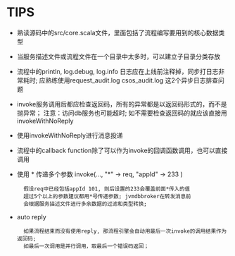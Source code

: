 
# TIPS

* 熟读源码中的src/core.scala文件，里面包括了流程编写要用到的核心数据类型

* 当服务描述文件或流程文件在一个目录中太多时，可以建立子目录分类存放

* 流程中的println, log.debug, log.info 日志应在上线前注释掉，同步打日志非常耗时; 
  应熟练使用request_audit.log csos_audit.log 这2个异步日志排查问题

* invoke服务调用后都应检查返回码，所有的异常都是以返回码形式的，而不是抛异常；
  注意：访问db服务也可能超时; 如不需要检查返回码的就应该直接用invokeWithNoReply

* 使用invokeWithNoReply进行消息投递

* 流程中的callback function除了可以作为invoke的回调函数调用，也可以直接调用

* 使用 * 传递多个参数 invoke(..., "*" -> req, "appId" -> 233 )  

        假设req中已经包括appId 101, 则后设置的233会覆盖前面*传入的值
        超过5个以上的参数建议都用*号传递参数; jvmdbbroker在转发消息前
        会根据服务描述文件进行多余数据的过滤和类型转换;

* auto reply

        如果流程结束而没有使用reply, 那流程引擎会自动用最后一次invoke的调用结果作为返回码;
        如最后一次调用是并行调用，取最后一个错误码返回；

